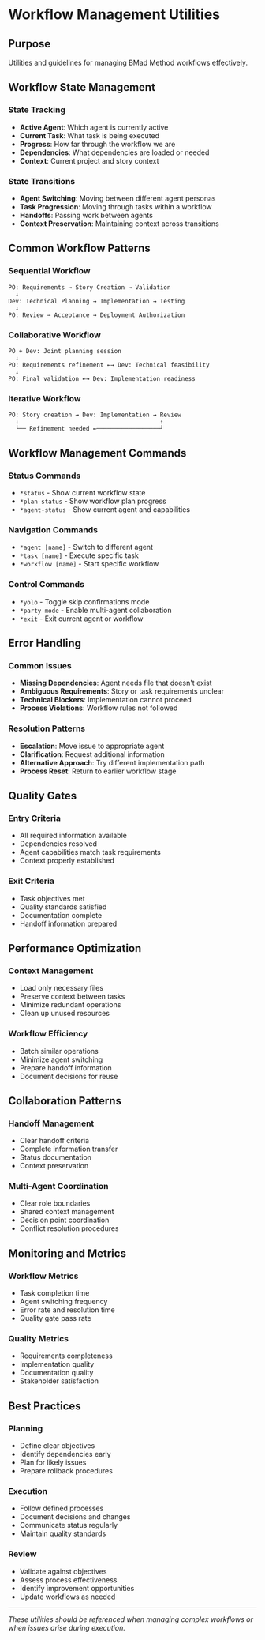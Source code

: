 # Workflow Management Utilities

## Purpose
Utilities and guidelines for managing BMad Method workflows effectively.

## Workflow State Management

### State Tracking
- **Active Agent**: Which agent is currently active
- **Current Task**: What task is being executed
- **Progress**: How far through the workflow we are
- **Dependencies**: What dependencies are loaded or needed
- **Context**: Current project and story context

### State Transitions
- **Agent Switching**: Moving between different agent personas
- **Task Progression**: Moving through tasks within a workflow
- **Handoffs**: Passing work between agents
- **Context Preservation**: Maintaining context across transitions

## Common Workflow Patterns

### Sequential Workflow
```
PO: Requirements → Story Creation → Validation
  ↓
Dev: Technical Planning → Implementation → Testing
  ↓
PO: Review → Acceptance → Deployment Authorization
```

### Collaborative Workflow  
```
PO + Dev: Joint planning session
  ↓
PO: Requirements refinement ←→ Dev: Technical feasibility
  ↓
PO: Final validation ←→ Dev: Implementation readiness
```

### Iterative Workflow
```
PO: Story creation → Dev: Implementation → Review
  ↓                                        ↑
  └── Refinement needed ←──────────────────┘
```

## Workflow Management Commands

### Status Commands
- `*status` - Show current workflow state
- `*plan-status` - Show workflow plan progress
- `*agent-status` - Show current agent and capabilities

### Navigation Commands
- `*agent [name]` - Switch to different agent
- `*task [name]` - Execute specific task
- `*workflow [name]` - Start specific workflow

### Control Commands
- `*yolo` - Toggle skip confirmations mode
- `*party-mode` - Enable multi-agent collaboration
- `*exit` - Exit current agent or workflow

## Error Handling

### Common Issues
- **Missing Dependencies**: Agent needs file that doesn't exist
- **Ambiguous Requirements**: Story or task requirements unclear
- **Technical Blockers**: Implementation cannot proceed
- **Process Violations**: Workflow rules not followed

### Resolution Patterns
- **Escalation**: Move issue to appropriate agent
- **Clarification**: Request additional information
- **Alternative Approach**: Try different implementation path
- **Process Reset**: Return to earlier workflow stage

## Quality Gates

### Entry Criteria
- All required information available
- Dependencies resolved
- Agent capabilities match task requirements
- Context properly established

### Exit Criteria
- Task objectives met
- Quality standards satisfied
- Documentation complete
- Handoff information prepared

## Performance Optimization

### Context Management
- Load only necessary files
- Preserve context between tasks
- Minimize redundant operations
- Clean up unused resources

### Workflow Efficiency
- Batch similar operations
- Minimize agent switching
- Prepare handoff information
- Document decisions for reuse

## Collaboration Patterns

### Handoff Management
- Clear handoff criteria
- Complete information transfer
- Status documentation
- Context preservation

### Multi-Agent Coordination
- Clear role boundaries
- Shared context management
- Decision point coordination
- Conflict resolution procedures

## Monitoring and Metrics

### Workflow Metrics
- Task completion time
- Agent switching frequency
- Error rate and resolution time
- Quality gate pass rate

### Quality Metrics
- Requirements completeness
- Implementation quality
- Documentation quality
- Stakeholder satisfaction

## Best Practices

### Planning
- Define clear objectives
- Identify dependencies early
- Plan for likely issues
- Prepare rollback procedures

### Execution
- Follow defined processes
- Document decisions and changes
- Communicate status regularly
- Maintain quality standards

### Review
- Validate against objectives
- Assess process effectiveness
- Identify improvement opportunities
- Update workflows as needed

---

*These utilities should be referenced when managing complex workflows or when issues arise during execution.*